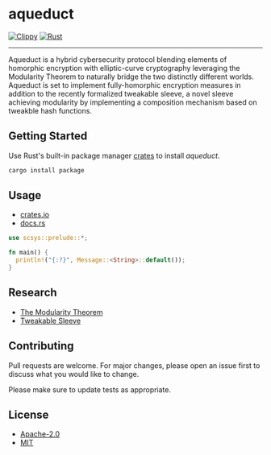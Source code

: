 # aqueduct

[![Clippy](https://github.com/Scattered-Systems/aqueduct/actions/workflows/clippy.yml/badge.svg)](https://github.com/Scattered-Systems/aqueduct/actions/workflows/clippy.yml)
[![Rust](https://github.com/Scattered-Systems/aqueduct/actions/workflows/rust.yml/badge.svg)](https://github.com/Scattered-Systems/aqueduct/actions/workflows/rust.yml)

***

Aqueduct is a hybrid cybersecurity protocol blending elements of homorphic encryption with elliptic-curve cryptography leveraging the Modularity Theorem to naturally bridge the two distinctly different worlds. Aqueduct is set to implement fully-homorphic encryption measures in addition to the recently formalized tweakable sleeve, a novel sleeve achieving modularity by implementing a composition mechanism based on tweakble hash functions.

## Getting Started

Use Rust's built-in package manager [crates](https://crates.io/crates/aqueduct) to install *aqueduct*.

```bash
cargo install package
```

## Usage

- [crates.io](https://crates.io/crates/aqueduct)
- [docs.rs](https://docs.rs/aqueduct)

```rust
use scsys::prelude::*;

fn main() {
  println!("{:?}", Message::<String>::default());
}
```

## Research

- [The Modularity Theorem](https://www.universiteitleiden.nl/binaries/content/assets/science/mi/scripties/dobbendebruynbach.pdf)
- [Tweakable Sleeve](https://iohk.io/en/research/library/papers/tweakable-sleeve-a-novel-sleeve-construction-based-on-tweakable-hash-functions/)

## Contributing

Pull requests are welcome. For major changes, please open an issue first
to discuss what you would like to change.

Please make sure to update tests as appropriate.

## License

- [Apache-2.0](https://choosealicense.com/licenses/apache-2.0/)
- [MIT](https://choosealicense.com/licenses/mit/)
